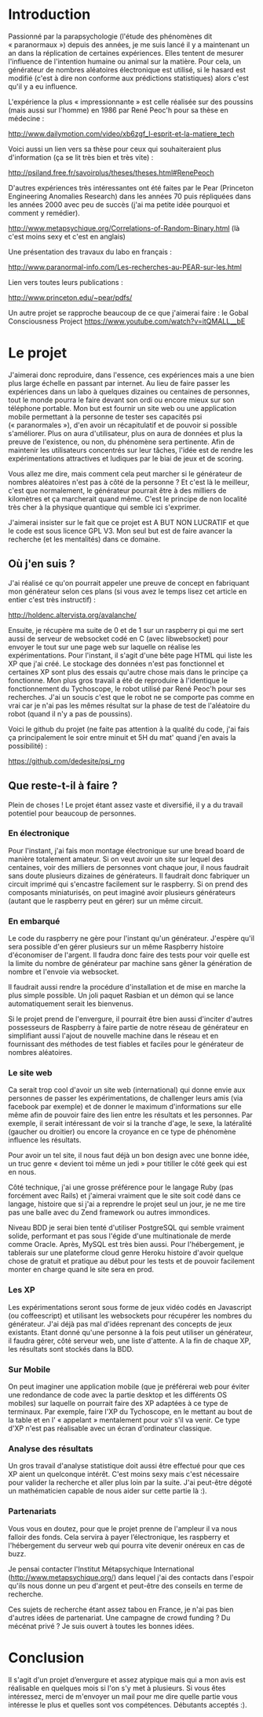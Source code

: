 # Introduction

Passionné par la parapsychologie (l'étude des phénomènes dit « paranormaux ») depuis des années, je me suis lancé il y a maintenant un an dans la réplication de certaines expériences.
Elles tentent de mesurer l'influence de l'intention humaine ou animal sur la matière.
Pour cela, un générateur de nombres aléatoires électronique est utilisé, si le hasard est modifié (c'est à dire non conforme aux prédictions statistiques) alors c'est qu'il y a eu influence.

L'expérience la plus « impressionnante » est celle réalisée sur des poussins (mais aussi sur l'homme) en 1986 par René Peoc'h pour sa thèse en médecine :

http://www.dailymotion.com/video/xb6zgf_l-esprit-et-la-matiere_tech

Voici aussi un lien vers sa thèse pour ceux qui souhaiteraient plus d'information (ça se lit très bien et très vite) :

http://psiland.free.fr/savoirplus/theses/theses.html#RenePeoch

D'autres expériences très intéressantes ont été faites par le Pear (Princeton Engineering Anomalies Research) dans les années 70 puis répliquées dans les années 2000 avec peu de succès (j'ai ma petite idée pourquoi et comment y remédier).

http://www.metapsychique.org/Correlations-of-Random-Binary.html (là c'est moins sexy et c'est en anglais)

Une présentation des travaux du labo en français :

http://www.paranormal-info.com/Les-recherches-au-PEAR-sur-les.html

Lien vers toutes leurs publications :

http://www.princeton.edu/~pear/pdfs/

Un autre projet se rapproche beaucoup de ce que j'aimerai faire : le Gobal Consciousness Project
https://www.youtube.com/watch?v=itQMALL__bE

# Le projet

J'aimerai donc reproduire, dans l'essence, ces expériences mais a une bien plus large échelle en passant par internet. Au lieu de faire passer les expériences dans un labo à quelques dizaines ou centaines de personnes, tout le monde pourra le faire devant son ordi ou encore mieux sur son téléphone portable.
Mon but est fournir un site web ou une application mobile permettant à la personne de tester ses capacités psi (« paranormales »), d'en avoir un récapitulatif et de pouvoir si possible s'améliorer. Plus on aura d'utilisateur, plus on aura de données et plus la preuve de l'existence, ou non, du phénomène sera pertinente.
Afin de maintenir les utilisateurs concentrés sur leur tâches, l'idée est de rendre les expérimentations attractives et ludiques par le biai de jeux et de scoring.

Vous allez me dire, mais comment cela peut marcher si le générateur de nombres aléatoires n'est pas à côté de la personne ? Et c'est là le meilleur, c'est que normalement, le générateur pourrait être à des milliers de kilomètres et ça marcherait quand même. C'est le principe de non localité très cher à la physique quantique qui semble ici s'exprimer.

J'aimerai insister sur le fait que ce projet est A BUT NON LUCRATIF et que le code est sous licence GPL V3. Mon seul but est de faire avancer la recherche (et les mentalités) dans ce domaine.

## Où j'en suis ?

J'ai réalisé ce qu'on pourrait appeler une preuve de concept en fabriquant mon générateur selon ces plans (si vous avez le temps lisez cet article en entier c'est très instructif) :

http://holdenc.altervista.org/avalanche/

Ensuite, je récupère ma suite de 0 et de 1 sur un raspberry pi qui me sert aussi de serveur de websocket codé en C (avec libwebsocket) pour envoyer le tout sur une page web sur laquelle on réalise les expérimentations.
Pour l'instant, il s'agit d'une bête page HTML qui liste les XP que j'ai créé. Le stockage des données n'est pas fonctionnel et certaines XP sont plus des essais qu'autre chose mais dans le principe ça fonctionne.
Mon plus gros travail a été de reproduire à l'identique le fonctionnement du Tychoscope, le robot utilisé par René Peoc'h pour ses recherches. J'ai un soucis c'est que le robot ne se comporte pas comme en vrai car je n'ai pas les mêmes résultat sur la phase de test de l'aléatoire du robot (quand il n'y a pas de poussins).

Voici le github du projet (ne faite pas attention à la qualité du code, j'ai fais ça principalement le soir entre minuit et 5H du mat' quand j'en avais la possibilité) :

https://github.com/dedesite/psi_rng

## Que reste-t-il à faire ?

Plein de choses ! Le projet étant assez vaste et diversifié, il y a du travail potentiel pour beaucoup de personnes.

### En électronique
Pour l'instant, j'ai fais mon montage électronique sur une bread board de manière totalement amateur. Si on veut avoir un site sur lequel des centaines, voir des milliers de personnes vont chaque jour, il nous faudrait sans doute plusieurs dizaines de générateurs. Il faudrait donc fabriquer un circuit imprimé qui s'encastre facilement sur le raspberry. Si on prend des composants miniaturisés, on peut imaginé avoir plusieurs générateurs (autant que le raspberry peut en gérer) sur un même circuit.

### En embarqué

Le code du raspberry ne gère pour l'instant qu'un générateur. J'espère qu'il sera possible d'en gérer plusieurs sur un même Raspberry histoire d'économiser de l'argent. Il faudra donc faire des tests pour voir quelle est la limite du nombre de générateur par machine sans gêner la génération de nombre et l'envoie via websocket.

Il faudrait aussi rendre la procédure d'installation et de mise en marche la plus simple possible. Un joli paquet Rasbian et un démon qui se lance automatiquement serait les bienvenus.

Si le projet prend de l'envergure, il pourrait être bien aussi d'inciter d'autres possesseurs de Raspberry à faire partie de notre réseau de générateur en simplifiant aussi l'ajout de nouvelle machine dans le réseau et en fournissant des méthodes de test fiables et faciles pour le générateur de nombres aléatoires.

### Le site web

Ca serait trop cool d'avoir un site web (international) qui donne envie aux personnes de passer les expérimentations, de challenger leurs amis (via facebook par exemple) et de donner le maximum d'informations sur elle même afin de pouvoir faire des lien entre les résultats et les personnes.
Par exemple, il serait intéressant de voir si la tranche d'age, le sexe, la latéralité (gaucher ou droitier) ou encore la croyance en ce type de phénomène influence les résultats.

Pour avoir un tel site, il nous faut déjà un bon design avec une bonne idée, un truc genre « devient toi même un jedi » pour titiller le côté geek qui est en nous.

Côté technique, j'ai une grosse préférence pour le langage Ruby (pas forcément avec Rails) et j'aimerai vraiment que le site soit codé dans ce langage, histoire que si j'ai a reprendre le projet seul un jour, je ne me tire pas une balle avec du Zend framework ou autres immondices.

Niveau BDD je serai bien tenté d'utiliser PostgreSQL qui semble vraiment solide, performant et pas sous l'égide d'une multinationale de merde comme Oracle. Après, MySQL est très bien aussi.
Pour l'hébergement, je tablerais sur une plateforme cloud genre Heroku histoire d'avoir quelque chose de gratuit et pratique au début pour les tests et de pouvoir facilement monter en charge quand le site sera en prod.

### Les XP

Les expérimentations seront sous forme de jeux vidéo codés en Javascript (ou coffeescript) et utilisant les websockets pour récupérer les nombres du générateur. J'ai déjà pas mal d'idées reprenant des concepts de jeux existants.
Etant donné qu'une personne à la fois peut utiliser un générateur, il faudra gérer, côté serveur web, une liste d'attente. A la fin de chaque XP, les résultats sont stockés dans la BDD.

### Sur Mobile

On peut imaginer une application mobile (que je préférerai web pour éviter une redondance de code avec la partie desktop et les différents OS mobiles) sur laquelle on pourrait faire des XP adaptées à ce type de terminaux.
Par exemple, faire l'XP du Tychoscope, en le mettant au bout de la table et en l' « appelant » mentalement pour voir s'il va venir. Ce type d'XP n'est pas réalisable avec un écran d'ordinateur classique.

### Analyse des résultats

Un gros travail d'analyse statistique doit aussi être effectué pour que ces XP aient un quelconque intérêt. C'est moins sexy mais c'est nécessaire pour valider la recherche et aller plus loin par la suite.
J'ai peut-être dégoté un mathématicien capable de nous aider sur cette partie là :).

### Partenariats

Vous vous en doutez, pour que le projet prenne de l'ampleur il va nous falloir des fonds. Cela servira à payer l’électronique, les raspberry et l'hébergement du serveur web qui pourra vite devenir onéreux en cas de buzz.

Je pensai contacter l'Institut Métapsychique International (http://www.metapsychique.org/) dans lequel j'ai des contacts dans l'espoir qu'ils nous donne un peu d'argent et peut-être des conseils en terme de recherche.

Ces sujets de recherche étant assez tabou en France, je n'ai pas bien d'autres idées de partenariat. Une campagne de crowd funding ? Du mécénat privé ? Je suis ouvert à toutes les bonnes idées.

# Conclusion

Il s'agit d'un projet d’envergure et assez atypique mais qui a mon avis est réalisable en quelques mois si l'on s'y met à plusieurs. Si vous êtes intéressez, merci de m'envoyer un mail pour me dire quelle partie vous intéresse le plus et quelles sont vos compétences. Débutants acceptés :).